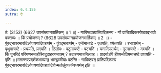 ```yaml
---
index: 6.4.155
sutra: टेः

---
```

 टेः (3153) (6627 उपसंख्यानवार्तिकम् ॥ 1 ॥) - णाविष्ठवत्प्रातिपदिकस्य - णौ प्रातिपदिकस्येष्ठवद्भावो वक्तव्यः । किं प्रयोजनम् ? (6628 उपसंख्यानप्रयोजनवार्तिकम् ॥ 2 ॥) - पुंवद्भावरभावटिलोपयणादिपरार्थम् - पुंवद्भावार्थम् - एनीमाचष्टे - एतयति, श्येतयति । रभावार्थम् - पृथुमाचष्टे - प्रथयति, म्रदयति । टिलोपः - पटुमाचष्टे - पटयति । यणादिपरार्थम् - दूरमाचष्टे - दवयति । किं पुनरिदं परिगणनमाहोस्विदुदाहरणमात्रम् ? उदारणमात्रमित्याह । प्रादयोऽपि हीष्यन्तेप्रियमाचष्टे प्रापयति - इति ॥ (मतान्तरप्रदर्शकभाष्यम्) भारद्वाजीयाः पठन्ति - णाविष्ठवत् प्रातिपदिकस्य पुंवद्भावरभावटिलोपयणादिपरप्रादिविन्मतोर्लुक्कन्विध्यर्थम् इति ॥ 